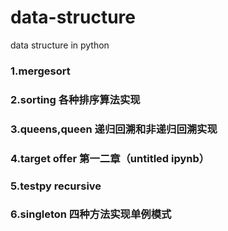 # data-structure

data structure in python

### 1.mergesort
### 2.sorting 各种排序算法实现
### 3.queens,queen 递归回溯和非递归回溯实现
### 4.target offer 第一二章（untitled ipynb）
### 5.testpy recursive
### 6.singleton 四种方法实现单例模式
